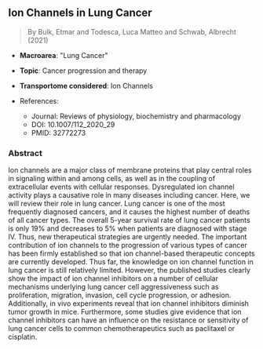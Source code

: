 ## Ion Channels in Lung Cancer

> By Bulk, Etmar and Todesca, Luca Matteo and Schwab, Albrecht (2021)

- **Macroarea**: "Lung Cancer"
- **Topic**: Cancer progression and therapy
- **Transportome considered**: Ion Channels

- References:
  - Journal: Reviews of physiology, biochemistry and pharmacology
  - DOI: 10.1007/112_2020_29
  - PMID: 32772273

### Abstract

Ion channels are a major class of membrane proteins that play central roles in signaling within and among cells, as well as in the coupling of extracellular events with cellular responses. Dysregulated ion channel activity plays a causative role in many diseases including cancer. Here, we will review their role in lung cancer. Lung cancer is one of the most frequently diagnosed cancers, and it causes the highest number of deaths of all cancer types. The overall 5-year survival rate of lung cancer patients is only 19% and decreases to 5% when patients are diagnosed with stage IV. Thus, new therapeutical strategies are urgently needed. The important contribution of ion channels to the progression of various types of cancer has been firmly established so that ion channel-based therapeutic concepts are currently developed. Thus far, the knowledge on ion channel function in lung cancer is still relatively limited. However, the published studies clearly show the impact of ion channel inhibitors on a number of cellular mechanisms underlying lung cancer cell aggressiveness such as proliferation, migration, invasion, cell cycle progression, or adhesion. Additionally, in vivo experiments reveal that ion channel inhibitors diminish tumor growth in mice. Furthermore, some studies give evidence that ion channel inhibitors can have an influence on the resistance or sensitivity of lung cancer cells to common chemotherapeutics such as paclitaxel or cisplatin.
